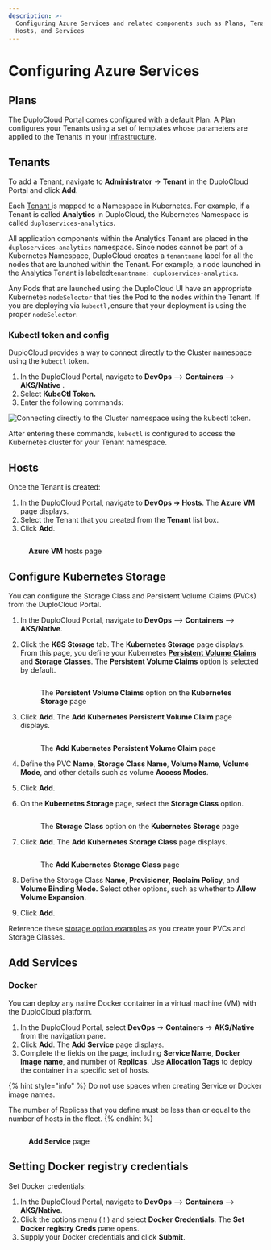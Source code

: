 ```yaml
---
description: >-
  Configuring Azure Services and related components such as Plans, Tenants,
  Hosts, and Services
---
```


# Configuring Azure Services

## Plans <a href="#2-toc-title" id="2-toc-title"></a>

The DuploCloud Portal comes configured with a default Plan. A [Plan](../../../getting-started/application-focussed-interface/plan.md) configures your Tenants using a set of templates whose parameters are applied to the Tenants in your [Infrastructure](../infrastructure.md).

## Tenants <a href="#2-toc-title" id="2-toc-title"></a>

To add a Tenant, navigate to **Administrator** -> **Tenant** in the DuploCloud Portal and click **Add**.

Each [Tenant ](../tenants.md)is mapped to a Namespace in Kubernetes. For example, if a Tenant is called **Analytics** in DuploCloud, the Kubernetes Namespace is called `duploservices-analytics`.&#x20;

All application components within the Analytics Tenant are placed in the `duploservices-analytics` namespace. Since nodes cannot be part of a Kubernetes Namespace, DuploCloud creates a `tenantname` label for all the nodes that are launched within the Tenant. For example, a node launched in the Analytics Tenant is labeled`tenantname: duploservices-analytics`.&#x20;

Any Pods that are launched using the DuploCloud UI have an appropriate Kubernetes `nodeSelector` that ties the Pod to the nodes within the Tenant. If you are deploying via `kubectl,`ensure that your deployment is using the proper `nodeSelector`.

### Kubectl token and config

DuploCloud provides a way to connect directly to the Cluster namespace using the `kubectl` token.&#x20;

1. In the DuploCloud Portal, navigate to **DevOps** --> **Containers** --> **AKS/Native** .
2. Select **KubeCtl Token.**
3. Enter the following commands:

![Connecting directly to the Cluster namespace using the kubectl token. ](<../../../.gitbook/assets/image (1) (3).png>)

After entering these commands,  `kubectl` is configured to access the Kubernetes cluster for your Tenant namespace.

## Hosts <a href="#3-toc-title" id="3-toc-title"></a>

Once the Tenant is created:

1. In the DuploCloud Portal, navigate to **DevOps -> Hosts**. The **Azure VM** page displays.&#x20;
2. Select the Tenant that you created from the **Tenant** list box.&#x20;
3. Click **Add**.

<figure><img src="../../../.gitbook/assets/Azure_Hosts (1).png" alt=""><figcaption><p><strong>Azure VM</strong> hosts page</p></figcaption></figure>

## Configure Kubernetes Storage

You can configure the Storage Class and Persistent Volume Claims (PVCs) from the DuploCloud Portal.&#x20;

1. In the DuploCloud Portal, navigate to **DevOps** --> **Containers** --> **AKS/Native**.
2.  Click the **K8S Storage** tab. The **Kubernetes Storage** page displays. From this page, you define your Kubernetes [**Persistent Volume Claims**](https://kubernetes.io/docs/concepts/storage/persistent-volumes/) and [**Storage Classes**](https://kubernetes.io/docs/concepts/storage/storage-classes/). The **Persistent Volume Claims** option is selected by default.

    <figure><img src="../../../.gitbook/assets/Azure_PVC (1).png" alt=""><figcaption><p>The <strong>Persistent Volume Claims</strong> option on the <strong>Kubernetes Storage</strong> page</p></figcaption></figure>
3.  Click **Add**. The **Add Kubernetes Persistent Volume Claim** page displays.

    <figure><img src="../../../.gitbook/assets/Azure_PVC_Add.png" alt=""><figcaption><p>The <strong>Add Kubernetes Persistent Volume Claim</strong> page</p></figcaption></figure>
4. Define the PVC **Name**, **Storage Class Name**, **Volume Name**, **Volume Mode**, and other details such as volume **Access Modes**.
5. Click **Add**.
6.  On the **Kubernetes Storage** page, select the **Storage Class** option.&#x20;

    <figure><img src="../../../.gitbook/assets/Azure_Storage_Class.png" alt=""><figcaption><p>The <strong>Storage Class</strong> option on the <strong>Kubernetes Storage</strong> page</p></figcaption></figure>
7.  Click **Add**. The **Add Kubernetes Storage Class** page displays.

    <figure><img src="../../../.gitbook/assets/Azure_Storage_Class_Add.png" alt=""><figcaption><p>The <strong>Add Kubernetes Storage Class</strong> page</p></figcaption></figure>
8. Define the Storage Class **Name**, **Provisioner**, **Reclaim Policy**, and **Volume Binding Mode.** Select other options, such as whether to **Allow Volume Expansion**.
9. Click **Add**.

Reference these [storage option examples](storage-options.md) as you create your PVCs and Storage Classes.

## Add Services

### Docker <a href="#0-toc-title" id="0-toc-title"></a>

You can deploy any native Docker container in a virtual machine (VM) with the DuploCloud platform.&#x20;

1. In the DuploCloud Portal, select **DevOps** -> **Containers** -> **AKS/Native** from the navigation pane.&#x20;
2. Click **Add**. The **Add Service** page displays.
3. Complete the fields on the page, including **Service Name**, **Docker Image** **name**, and number of **Replicas**. Use **Allocation Tags** to deploy the container in a specific set of hosts.&#x20;

{% hint style="info" %}
Do not use spaces when creating Service or Docker image names.

The number of Replicas that you define must be less than or equal to the number of hosts in the fleet.
{% endhint %}

<figure><img src="../../../.gitbook/assets/Azure_Add_Service.png" alt=""><figcaption><p><strong>Add Service</strong> page</p></figcaption></figure>

## Setting Docker registry credentials <a href="#4-toc-title" id="4-toc-title"></a>

Set Docker credentials:

1. In the DuploCloud Portal, navigate to **DevOps** --> **Containers** --> **AKS/Native**.
2. Click the options menu ( ⁞ ) and select **Docker Credentials**. The **Set Docker registry Creds** pane opens.
3. Supply your Docker credentials and click **Submit**.
